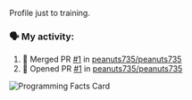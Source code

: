 Profile just to training.

### 🗣 My activity:
<!--START_SECTION:activity-->
1. 🎉 Merged PR [#1](https://github.com/peanuts735/peanuts735/pull/1) in [peanuts735/peanuts735](https://github.com/peanuts735/peanuts735)
2. 💪 Opened PR [#1](https://github.com/peanuts735/peanuts735/pull/1) in [peanuts735/peanuts735](https://github.com/peanuts735/peanuts735)
<!--END_SECTION:activity-->

![Programming Facts Card](https://github-cards-worker.akanshsirohi-dev.workers.dev/programming-facts-card?theme=neon_horizon)
